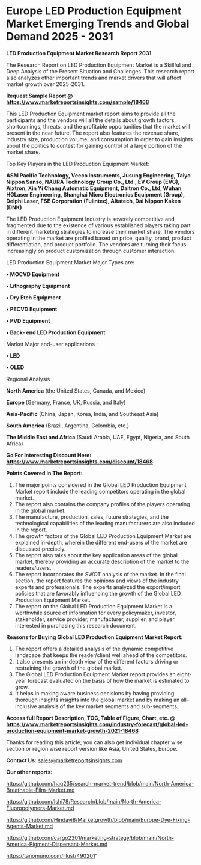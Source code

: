 # Europe LED Production Equipment Market Emerging Trends and Global Demand 2025 - 2031

<strong>LED Production Equipment Market Research Report 2031</strong>

The Research Report on LED Production Equipment Market is a Skillful and Deep Analysis of the Present Situation and Challenges. This research report also analyzes other important trends and market drivers that will affect market growth over 2025-2031.

<strong>Request Sample Report @ <a href=https://www.marketreportsinsights.com/sample/18468>https://www.marketreportsinsights.com/sample/18468</a></strong>

This LED Production Equipment market report aims to provide all the participants and the vendors will all the details about growth factors, shortcomings, threats, and the profitable opportunities that the market will present in the near future. The report also features the revenue share, industry size, production volume, and consumption in order to gain insights about the politics to contest for gaining control of a large portion of the market share.

Top Key Players in the LED Production Equipment Market:

<strong>ASM Pacific Technology, Veeco Instruments, Jusung Engineering, Taiyo Nippon Sanso, NAURA Technology Group Co., Ltd., EV Group (EVG), Aixtron, Xin Yi Chang Automatic Equipment, Daitron Co., Ltd, Wuhan HGLaser Engineering, Shanghai Micro Electronics Equipment (Group), Delphi Laser, FSE Corporation (Fulintec), Altatech, Dai Nippon Kaken (DNK)</strong>

The LED Production Equipment Industry is severely competitive and fragmented due to the existence of various established players taking part in different marketing strategies to increase their market share. The vendors operating in the market are profiled based on price, quality, brand, product differentiation, and product portfolio. The vendors are turning their focus increasingly on product customization through customer interaction.

LED Production Equipment Market Major Types are:

<strong>• MOCVD Equipment

• Lithography Equipment

• Dry Etch Equipment

• PECVD Equipment

• PVD Equipment

• Back- end LED Production Equipment</strong>

Market Major end-user applications :

<strong>• LED

• OLED</strong>

Regional Analysis

</u><strong><b>North America</b></strong> (the United States, Canada, and Mexico)

<strong><b>Europe </b></strong>(Germany, France, UK, Russia, and Italy)

<strong><b>Asia-Pacific</b></strong> (China, Japan, Korea, India, and Southeast Asia)

<strong><b>South America</b></strong> (Brazil, Argentina, Colombia, etc.)

<strong><b>The Middle East and Africa</b></strong> (Saudi Arabia, UAE, Egypt, Nigeria, and South Africa)

<strong>Go For Interesting Discount Here: <a href=https://www.marketreportsinsights.com/discount/18468>https://www.marketreportsinsights.com/discount/18468</a></strong>

<strong>Points Covered in The Report:</strong>
<ol>
  <li>The major points considered in the Global LED Production Equipment Market report include the leading competitors operating in the global market.</li>
  <li>The report also contains the company profiles of the players operating in the global market.</li>
  <li>The manufacture, production, sales, future strategies, and the technological capabilities of the leading manufacturers are also included in the report.</li>
  <li>The growth factors of the Global LED Production Equipment Market are explained in-depth, wherein the different end-users of the market are discussed precisely.</li>
  <li>The report also talks about the key application areas of the global market, thereby providing an accurate description of the market to the readers/users.</li>
  <li>The report incorporates the SWOT analysis of the market. In the final section, the report features the opinions and views of the industry experts and professionals. The experts analyzed the export/import policies that are favorably influencing the growth of the Global LED Production Equipment Market.</li>
  <li>The report on the Global LED Production Equipment Market is a worthwhile source of information for every policymaker, investor, stakeholder, service provider, manufacturer, supplier, and player interested in purchasing this research document.</li>
</ol>
<strong>Reasons for Buying Global LED Production Equipment Market Report:</strong>

<ol>
  <li>The report offers a detailed analysis of the dynamic competitive landscape that keeps the reader/client well ahead of the competitors.</li>
  <li>It also presents an in-depth view of the different factors driving or restraining the growth of the global market.</li>
  <li>The Global LED Production Equipment Market report provides an eight-year forecast evaluated on the basis of how the market is estimated to grow.</li>
  <li>It helps in making aware business decisions by having providing thorough insights insights into the global market and by making an all-inclusive analysis of the key market segments and sub-segments.</li>
</ol>
<strong>Access full Report Description, TOC, Table of Figure, Chart, etc. @ <a href=https://www.marketreportsinsights.com/industry-forecast/global-led-production-equipment-market-growth-2021-18468>https://www.marketreportsinsights.com/industry-forecast/global-led-production-equipment-market-growth-2021-18468</a></strong>


Thanks for reading this article; you can also get individual chapter wise section or region wise report version like Asia, United States, Europe.

<strong>Contact Us:</strong>
sales@marketreportsinsights.com

<strong>Our other reports:</strong>

<a href=https://github.com/haq235/search-market-trend/blob/main/North-America-Breathable-Film-Market.md>https://github.com/haq235/search-market-trend/blob/main/North-America-Breathable-Film-Market.md</a>

<a href=https://github.com/Ishi78/Research/blob/main/North-America-Fluoropolymers-Market.md>https://github.com/Ishi78/Research/blob/main/North-America-Fluoropolymers-Market.md</a>

<a href=https://github.com/Hindavi8/Marketgrowth/blob/main/Europe-Dye-Fixing-Agents-Market.md>https://github.com/Hindavi8/Marketgrowth/blob/main/Europe-Dye-Fixing-Agents-Market.md</a>

<a href=https://github.com/cargo2301/marketing-strategy/blob/main/North-America-Pigment-Dispersant-Market.md>https://github.com/cargo2301/marketing-strategy/blob/main/North-America-Pigment-Dispersant-Market.md</a>

<a href=https://tanomuno.com/illust/490201>https://tanomuno.com/illust/490201</a>"
